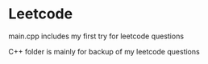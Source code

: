 # Leetcode

main.cpp includes my first try for leetcode questions

C++ folder is mainly for backup of my leetcode questions
